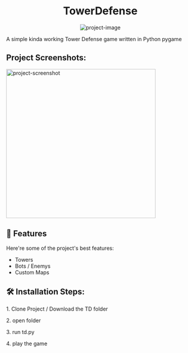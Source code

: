 <h1 align="center" id="title">TowerDefense</h1>

<p align="center"><img src="https://github.com/Gamchuu/TD" alt="project-image"></p>

<p id="description">A simple kinda working Tower Defense game written in Python pygame</p>

<h2>Project Screenshots:</h2>

<img src="https://imgur.com/a/ie0fGiW" alt="project-screenshot" width="400" height="400/">

  
  
<h2>🧐 Features</h2>

Here're some of the project's best features:

*   Towers
*   Bots / Enemys
*   Custom Maps

<h2>🛠️ Installation Steps:</h2>

<p>1. Clone Project / Download the TD folder</p>

<p>2. open folder</p>

<p>3. run td.py</p>

<p>4. play the game</p>
